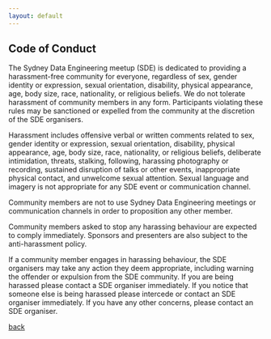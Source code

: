 ```yaml
---
layout: default
---
```


## Code of Conduct
The Sydney Data Engineering meetup (SDE) is dedicated to providing a harassment-free community for everyone, regardless of sex, gender identity or expression, sexual orientation, disability, physical appearance, age, body size, race, nationality, or religious beliefs. We do not tolerate harassment of community members in any form. Participants violating these rules may be sanctioned or expelled from the community at the discretion of the SDE organisers.

Harassment includes offensive verbal or written comments related to sex, gender identity or expression, sexual orientation, disability, physical appearance, age, body size, race, nationality, or religious beliefs, deliberate intimidation, threats, stalking, following, harassing photography or recording, sustained disruption of talks or other events, inappropriate physical contact, and unwelcome sexual attention. Sexual language and imagery is not appropriate for any SDE event or communication channel.

Community members are not to use Sydney Data Engineering meetings or communication channels in order to proposition any other member.

Community members asked to stop any harassing behaviour are expected to comply immediately. Sponsors and presenters are also subject to the anti-harassment policy.

If a community member engages in harassing behaviour, the SDE organisers may take any action they deem appropriate, including warning the offender or expulsion from the SDE community. If you are being harassed please contact a SDE organiser immediately. If you notice that someone else is being harassed please intercede or contact an SDE organiser immediately. If you have any other concerns, please contact an SDE organiser.

[back](./)
